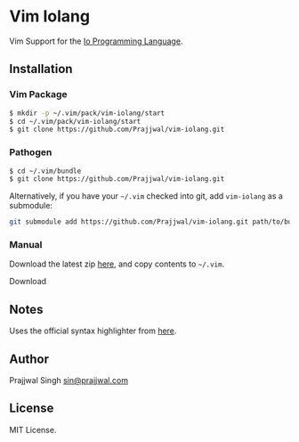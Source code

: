 # Vim Iolang

Vim Support for the [Io Programming
Language](http://iolanguage.com/).

## Installation

### Vim Package

```bash
$ mkdir -p ~/.vim/pack/vim-iolang/start
$ cd ~/.vim/pack/vim-iolang/start
$ git clone https://github.com/Prajjwal/vim-iolang.git
```

### Pathogen

```bash
$ cd ~/.vim/bundle
$ git clone https://github.com/Prajjwal/vim-iolang.git
```

Alternatively, if you have your `~/.vim` checked into git, add `vim-iolang` as a
submodule:

```bash
git submodule add https://github.com/Prajjwal/vim-iolang.git path/to/bundle/vim-iolang
```

### Manual

Download the latest zip
[here](https://github.com/Prajjwal/vim-iolang/archive/master.zip), and copy
contents to `~/.vim`.

Download

## Notes

Uses the official syntax highlighter from
[here](https://github.com/IoLanguage/io/blob/master/extras/SyntaxHighlighters/Vim/io.vim).

## Author

Prajjwal Singh <sin@prajjwal.com>

## License

MIT License.
